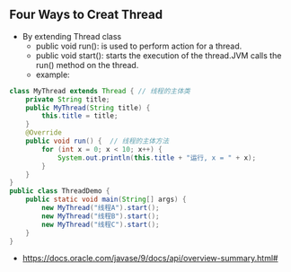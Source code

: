 ## Four Ways to Creat Thread
- By extending Thread class
  - public void run(): is used to perform action for a thread.
  - public void start(): starts the execution of the thread.JVM calls the run() method on the thread.
  - example:
```java
class MyThread extends Thread { // 线程的主体类
    private String title;
    public MyThread(String title) {
        this.title = title;
    }
    @Override
    public void run() {  // 线程的主体方法
        for (int x = 0; x < 10; x++) {
            System.out.println(this.title + "运行, x = " + x);
        }
    }
}
public class ThreadDemo {
    public static void main(String[] args) {
        new MyThread("线程A").start();
        new MyThread("线程B").start();
        new MyThread("线程C").start();
    }
}
```
- https://docs.oracle.com/javase/9/docs/api/overview-summary.html#
